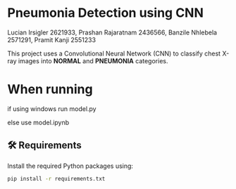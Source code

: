 # Pneumonia Detection using CNN
Lucian Irsigler 2621933, Prashan Rajaratnam 2436566, Banzile Nhlebela 2571291, Pramit Kanji 2551233

This project uses a Convolutional Neural Network (CNN) to classify chest X-ray images into **NORMAL** and **PNEUMONIA** categories.

# When running

if using windows run model.py

else use model.ipynb


## 🛠️ Requirements

Install the required Python packages using:

```bash
pip install -r requirements.txt
